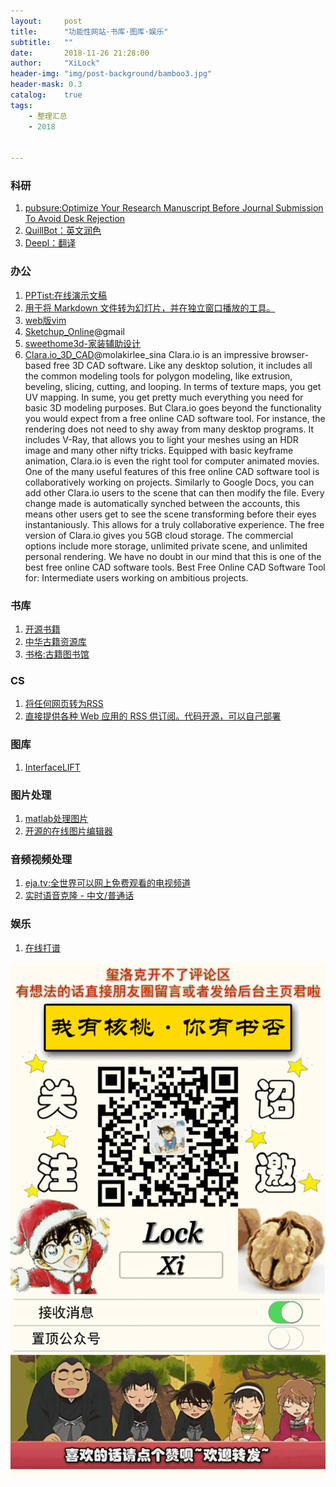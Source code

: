 ```yaml
---
layout:     post
title:      "功能性网站·书库·图库·娱乐"
subtitle:   ""
date:       2018-11-26 21:28:00
author:     "XiLock"
header-img: "img/post-background/bamboo3.jpg"
header-mask: 0.3
catalog:    true
tags:
    - 整理汇总
    - 2018


---
```


### 科研
1. [pubsure:Optimize Your Research Manuscript Before Journal Submission To Avoid Desk Rejection](https://pubsure.researcher.life/)
1. [QuillBot：英文润色](https://quillbot.com/)
1. [Deepl：翻译](https://www.deepl.com/translator)

### 办公
1. [PPTist:在线演示文稿](https://github.com/pipipi-pikachu/PPTist)
1. [用于将 Markdown 文件转为幻灯片，并在独立窗口播放的工具。](https://github.com/jxnblk/mdx-deck)
1. [web版vim](https://github.com/rhysd/vim.wasm)
1. [Sketchup_Online](https://app.sketchup.com/app?hl=en)@gmail
1. [sweethome3d-家装辅助设计](http://www.sweethome3d.com/zh-cn/)
1. [Clara.io_3D_CAD](https://clara.io/)@molakirlee_sina  Clara.io is an impressive browser-based free 3D CAD software. Like any desktop solution, it includes all the common modeling tools for polygon modeling, like extrusion, beveling, slicing, cutting, and looping. In terms of texture maps, you get UV mapping. In sume, you get pretty much everything you need for basic 3D modeling purposes. But Clara.io goes beyond the functionality you would expect from a free online CAD software tool. For instance, the rendering does not need to shy away from many desktop programs. It includes V-Ray, that allows you to light your meshes using an HDR image and many other nifty tricks. Equipped with basic keyframe animation, Clara.io is even the right tool for computer animated movies. One of the many useful features of this free online CAD software tool is collaboratively working on projects. Similarly to Google Docs, you can add other Clara.io users to the scene that can then modify the file. Every change made is automatically synched between the accounts, this means other users get to see the scene transforming before their eyes instantaniously. This allows for a truly collaborative experience. The free version of Clara.io gives you 5GB cloud storage. The commercial options include more storage, unlimited private scene, and unlimited personal rendering. We have no doubt in our mind that this is one of the best free online CAD software tools. Best Free Online CAD Software Tool for: Intermediate users working on ambitious projects.

### 书库
1. [开源书籍](https://love2.io/)
1. [中华古籍资源库](http://www.nlc.cn/pcab/zy/zhgj_zyk/)
1. [书格:古籍图书馆](https://new.shuge.org/)

### CS
1. [将任何网页转为RSS](http://fetchrss.com/)
1. [直接提供各种 Web 应用的 RSS 供订阅。代码开源，可以自己部署](https://docs.rsshub.app/)

### 图库
1. [InterfaceLIFT](https://interfacelift.com/wallpaper/downloads/downloads/any/)

### 图片处理
1. [matlab处理图片](https://blogs.mathworks.com/steve/2012/11/13/image-effects-part-1/)
1. [开源的在线图片编辑器](https://github.com/nhnent/tui.image-editor)

### 音频视频处理
1. [eja.tv:全世界可以网上免费观看的电视频道](https://eja.tv/)
1. [实时语音克隆 - 中文/普通话](https://github.com/babysor/MockingBird/blob/main/README-CN.md)

### 娱乐
1. [在线打谱](https://www.hacklily.org/)

![](/img/wc-tail.GIF)
